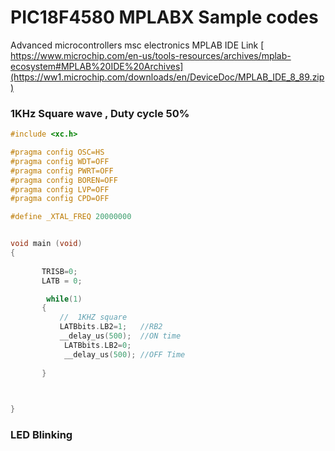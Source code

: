 # PIC18F4580 MPLABX Sample codes
Advanced microcontrollers msc electronics
 MPLAB IDE Link
[ https://www.microchip.com/en-us/tools-resources/archives/mplab-ecosystem#MPLAB%20IDE%20Archives](https://ww1.microchip.com/downloads/en/DeviceDoc/MPLAB_IDE_8_89.zip)

### 1KHz Square wave , Duty cycle 50%
```C
#include <xc.h>

#pragma config OSC=HS
#pragma config WDT=OFF
#pragma config PWRT=OFF
#pragma config BOREN=OFF
#pragma config LVP=OFF
#pragma config CPD=OFF

#define _XTAL_FREQ 20000000


void main (void)
{
     
       TRISB=0;
       LATB = 0;

        while(1)
       {
           //  1KHZ square
           LATBbits.LB2=1;   //RB2
           __delay_us(500);  //ON time
            LATBbits.LB2=0;
            __delay_us(500); //OFF Time
  
       }

   

}

```
### LED Blinking
```C

```
